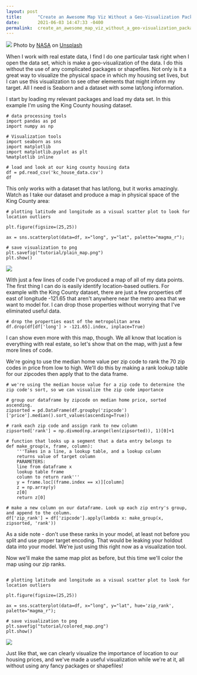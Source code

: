 ```yaml
---
layout: post
title:      "Create an Awesome Map Viz Without a Geo-Visualization Package"
date:       2021-06-03 14:47:33 -0400
permalink:  create_an_awesome_map_viz_without_a_geo-visualization_package
---
```



![](https://unsplash.com/photos/_SFJhRPzJHs)
Photo by <a href="https://unsplash.com/@nasa?utm_source=unsplash&utm_medium=referral&utm_content=creditCopyText">NASA</a> on <a href="https://unsplash.com/s/photos/map?utm_source=unsplash&utm_medium=referral&utm_content=creditCopyText">Unsplash</a>
  

When I work with real estate data, I find I do one particular task right when I open the data set, which is make a geo-visualization of the data. I do this without the use of any complicated packages or shapefiles. Not only is it a great way to visualize the physical space in which my housing set lives, but I can use this visualization to see other elements that might inform my target. All I need is Seaborn and a dataset with some lat/long information.

I start by loading my relevant packages and load my data set. In this example I'm using the King County housing dataset.

```
# data processing tools
import pandas as pd
import numpy as np

# Visualization tools
import seaborn as sns
import matplotlib
import matplotlib.pyplot as plt
%matplotlib inline

# load and look at our king county housing data
df = pd.read_csv('kc_house_data.csv')
df
```

This only works with a dataset that has lat/long, but it works amazingly. Watch as I take our dataset and produce a map in physical space of the King County area:

```
# plotting latitude and longitude as a visual scatter plot to look for location outliers

plt.figure(figsize=(25,25))

ax = sns.scatterplot(data=df, x="long", y="lat", palette="magma_r");

# save visualization to png
plt.savefig("tutorial/plain_map.png")
plt.show()
```

![](https://imgur.com/cM4gRMH.png)

With just a few lines of code I've produced a map of all of my data points. The first thing I can do is easily identify location-based outliers. For example with the King County dataset, there are just a few properties off east of longitude -121.65 that aren't anywhere near the metro area that we want to model for. I can drop those properties without worrying that I've eliminated useful data.

```
# drop the properties east of the metropolitan area
df.drop(df[df['long'] > -121.65].index, inplace=True)
```


I can show even more with this map, though. We all know that location is everything with real estate, so let's show that on the map, with just a few more lines of code.

We're going to use the median home value per zip code to rank the 70 zip codes in price from low to high. We'll do this by making a rank lookup table for our zipcodes then apply that to the data frame. 

```
# we're using the median house value for a zip code to determine the zip code's sort, so we can visualize the zip code importance

# group our dataframe by zipcode on median home price, sorted ascending. 
zipsorted = pd.DataFrame(df.groupby('zipcode')['price'].median().sort_values(ascending=True))

# rank each zip code and assign rank to new column
zipsorted['rank'] = np.divmod(np.arange(len(zipsorted)), 1)[0]+1

# function that looks up a segment that a data entry belongs to
def make_group(x, frame, column):
    '''Takes in a line, a lookup table, and a lookup column
    returns value of target column
    PARAMETERS:
    line from dataframe x
    lookup table frame
    column to return rank'''
    y = frame.loc[(frame.index == x)][column]
    z = np.array(y)
    z[0]
    return z[0]

# make a new column on our dataframe. Look up each zip entry's group, and append to the column.
df['zip_rank'] = df['zipcode'].apply(lambda x: make_group(x, zipsorted, 'rank'))
```

As a side note - don't use these ranks in your model, at least not before you split and use proper target encoding. That would be leaking your holdout data into your model. We're just using this right now as a visualization tool.

Now we'll make the same map plot as before, but this time we'll color the map using our zip ranks.

```

# plotting latitude and longitude as a visual scatter plot to look for location outliers

plt.figure(figsize=(25,25))

ax = sns.scatterplot(data=df, x="long", y="lat", hue='zip_rank', palette="magma_r");

# save visualization to png
plt.savefig("tutorial/colored_map.png")
plt.show()
```

![](https://i.imgur.com/0XctWSX.png)

Just like that, we can clearly visualize the importance of location to our housing prices, and we've made a useful visualization while we're at it, all without using any fancy packages or shapefiles!
